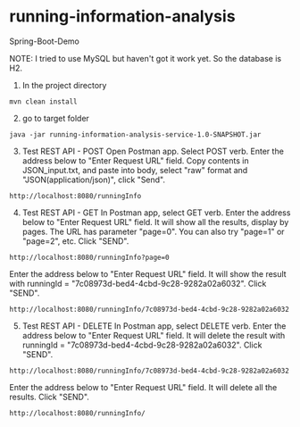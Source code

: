 # running-information-analysis
Spring-Boot-Demo

NOTE: I tried to use MySQL but haven't got it work yet. So the database is H2.

1. In the project directory
```
mvn clean install
```

2. go to target folder
```
java -jar running-information-analysis-service-1.0-SNAPSHOT.jar
```

3. Test REST API - POST
Open Postman app. Select POST verb. Enter the address below to "Enter Request URL" field. Copy contents in JSON_input.txt, and paste into body, select "raw" format and "JSON(application/json)", click "Send".
```
http://localhost:8080/runningInfo
```

4. Test REST API - GET
In Postman app, select GET verb. 
Enter the address below to "Enter Request URL" field. It will show all the results, display by pages. The URL has parameter "page=0". You can also try "page=1" or "page=2", etc. 
Click "SEND".
```
http://localhost:8080/runningInfo?page=0
```
Enter the address below to "Enter Request URL" field. It will show the result with runningId = "7c08973d-bed4-4cbd-9c28-9282a02a6032". Click "SEND".
```
http://localhost:8080/runningInfo/7c08973d-bed4-4cbd-9c28-9282a02a6032
```

5. Test REST API - DELETE
In Postman app, select DELETE verb. 
Enter the address below to "Enter Request URL" field. It will delete the result with runningId = "7c08973d-bed4-4cbd-9c28-9282a02a6032".
Click "SEND".
```
http://localhost:8080/runningInfo/7c08973d-bed4-4cbd-9c28-9282a02a6032
```
Enter the address below to "Enter Request URL" field. It will delete all the results.
Click "SEND".
```
http://localhost:8080/runningInfo/
```

